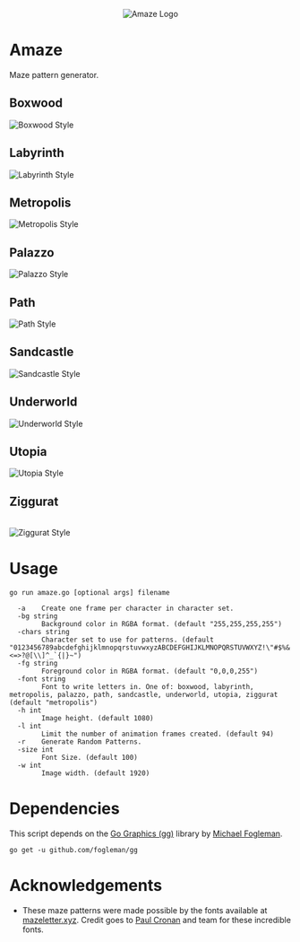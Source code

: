 <p align="center">
<img src="Documentation/Amaze.png" alt="Amaze Logo" >
</p>

# Amaze

Maze pattern generator.

## Boxwood

<img src="Documentation/boxwood.png" alt="Boxwood Style" />

<br />

## Labyrinth

<img src="Documentation/labyrinth.png" alt="Labyrinth Style" />

<br />

## Metropolis

<img src="Documentation/metropolis.png" alt="Metropolis Style" />

<br />

## Palazzo

<img src="Documentation/palazzo.png" alt="Palazzo Style" />

<br />

## Path

<img src="Documentation/path.png" alt="Path Style" />

<br />

## Sandcastle

<img src="Documentation/sandcastle.png" alt="Sandcastle Style" />

<br />

## Underworld

<img src="Documentation/underworld.png" alt="Underworld Style" />

<br />

## Utopia

<img src="Documentation/utopia.png" alt="Utopia Style" />

<br />

## Ziggurat

<br />

<img src="Documentation/ziggurat.png" alt="Ziggurat Style" />


# Usage

```
go run amaze.go [optional args] filename

  -a    Create one frame per character in character set.
  -bg string
        Background color in RGBA format. (default "255,255,255,255")
  -chars string
        Character set to use for patterns. (default "0123456789abcdefghijklmnopqrstuvwxyzABCDEFGHIJKLMNOPQRSTUVWXYZ!\"#$%&'()*+,-./:;<=>?@[\\]^_`{|}~")       
  -fg string
        Foreground color in RGBA format. (default "0,0,0,255")
  -font string
        Font to write letters in. One of: boxwood, labyrinth, metropolis, palazzo, path, sandcastle, underworld, utopia, ziggurat (default "metropolis")      
  -h int
        Image height. (default 1080)
  -l int
        Limit the number of animation frames created. (default 94)
  -r    Generate Random Patterns.
  -size int
        Font Size. (default 100)
  -w int
        Image width. (default 1920)
```

# Dependencies

This script depends on the [Go Graphics (gg)](https://github.com/fogleman/gg) library by [Michael Fogleman](https://github.com/fogleman).

```
go get -u github.com/fogleman/gg
```

# Acknowledgements

* These maze patterns were made possible by the fonts available at [mazeletter.xyz](http://mazeletter.xyz/). Credit goes to [Paul Cronan](https://medium.com/fathominfo/building-a-maze-typeface-a6a2afa5ab73) and team for these incredible fonts.